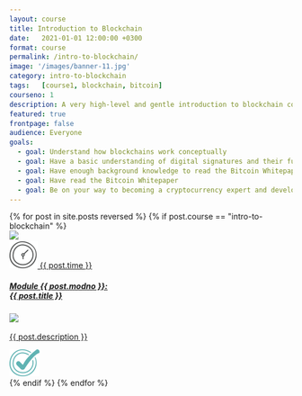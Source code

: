 ```yaml
---
layout: course
title: Introduction to Blockchain
date:   2021-01-01 12:00:00 +0300
format: course
permalink: /intro-to-blockchain/
image: '/images/banner-11.jpg'
category: intro-to-blockchain
tags:   [course1, blockchain, bitcoin]
courseno: 1
description: A very high-level and gentle introduction to blockchain concepts. This course gives you the tools you need to be able to read and understand the Bitcoin whitepaper.
featured: true
frontpage: false
audience: Everyone
goals:
  - goal: Understand how blockchains work conceptually
  - goal: Have a basic understanding of digital signatures and their function
  - goal: Have enough background knowledge to read the Bitcoin Whitepaper
  - goal: Have read the Bitcoin Whitepaper
  - goal: Be on your way to becoming a cryptocurrency expert and developer
---
```


<div class="modules">
  {% for post in site.posts reversed %}
  {% if post.course == "intro-to-blockchain" %}
    <a href="{{ post.url }}">
    <div class="module">
      <img src="/images/icons/{{ post.level }}-{{ post.format }}.svg" class="modulesvgs"/>
      <div class="moduleInner">
        <span class="moduleTime"><img src="/images/clock.svg"> {{ post.time }}</span>
        <h5 class="moduleHeading">Module {{ post.modno }}:<br />
          {{ post.title }}</h5>
        <img class="moduleLine" src="/images/icons/line-{{ post.level }}.svg" />
        <p>{{ post.description }}</p>
        <span class="moduleTick" id="tickmark-{{ post.modno }}"><img src="/images/tickmark.svg"></span>
      </div>
    </div>
    </a>
    {% endif %}
  {% endfor %}
</div>

<script src="/assets/js/modules.js"></script>
